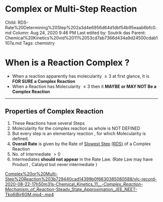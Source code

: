 # Complex or Multi-Step Reaction

Child: RDS-Rate%20Determining%20Step%202a3d4e6956d64d1dbf54b95eaab6bfc0.md
Column: Aug 24, 2020 9:46 PM
Last edited by: Soutrik das
Parent: Chemical%20Kinetics%20vid%2011%2053cd7ab7366d434a9d24500cdab1107a.md
Tags: chemistry

# When is a Reaction Complex ?

- When a reaction apparently has molecularity $\ge3$ at first glance, It is **FOR SURE a Complex Reaction**
- When a Reaction has Molecularity $\le 3$ then it **MAYBE or MAY NOT Be a Complex Reaction**

---

## Properties of Complex Reaction

1. These Reactions have several Steps 
2. Molecularity for the complex reaction as whole is NOT DEFINED
3. But every step is an elementary reaction , for which Molecularity is defined.
4. **Overall Rate** is given by the Rate of  [Slowest Step](https://www.notion.so/RDS-Rate-Determining-Step-2a3d4e6956d64d1dbf54b95eaab6bfc0) [(RDS)](https://www.notion.so/RDS-Rate-Determining-Step-2a3d4e6956d64d1dbf54b95eaab6bfc0https://www.notion.so/RDS-Rate-Determining-Step-2a3d4e6956d64d1dbf54b95eaab6bfc0) of a Complex Reaction
5. No. of Intermediate $>0$
6. Intermediates **should not appear** in the Rate Law. (Rate Law may have Product , Catalyst but never intermediate )

 

[Complex%20or%20Multi-Step%20Reaction%203b729440cad14399b0f6630385080588/vlc-record-2020-08-22-17h50m31s-Chemical_Kinetics_11__-_Complex_Reaction_-_Mechanism_of_Reaction_-Steady_State_Approximation_JEE_NEET-Tko6iBir6GM.mp4-.mp4](Complex%20or%20Multi-Step%20Reaction%203b729440cad14399b0f6630385080588/vlc-record-2020-08-22-17h50m31s-Chemical_Kinetics_11__-_Complex_Reaction_-_Mechanism_of_Reaction_-Steady_State_Approximation_JEE_NEET-Tko6iBir6GM.mp4-.mp4)
